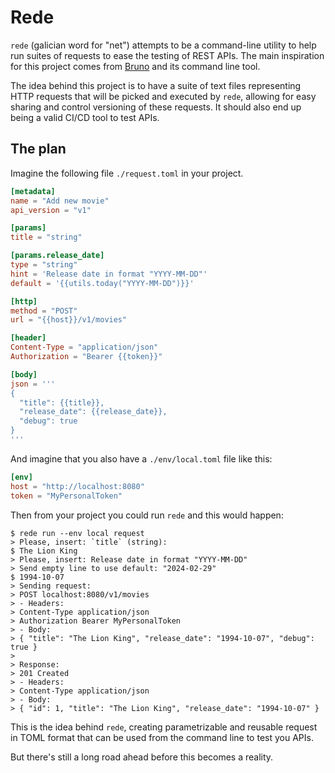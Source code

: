 # Rede

`rede` (galician word for "net") attempts to be a command-line utility to
help run suites of requests to ease the testing of REST APIs. The main inspiration
for this project comes from [Bruno](todo) and its command line tool.

The idea behind this project is to have a suite of text files representing HTTP requests
that will be picked and executed by `rede`, allowing for easy sharing and control versioning
of these requests. It should also end up being a valid CI/CD tool to test APIs.

## The plan

Imagine the following file `./request.toml` in your project.

```toml
[metadata]
name = "Add new movie"
api_version = "v1"

[params]
title = "string"

[params.release_date]
type = "string"
hint = 'Release date in format "YYYY-MM-DD"'
default = '{{utils.today("YYYY-MM-DD")}}'

[http]
method = "POST"
url = "{{host}}/v1/movies"

[header]
Content-Type = "application/json"
Authorization = "Bearer {{token}}"

[body]
json = '''
{
  "title": {{title}},
  "release_date": {{release_date}},
  "debug": true
}
'''
```

And imagine that you also have a `./env/local.toml` file like this:

```toml
[env]
host = "http://localhost:8080"
token = "MyPersonalToken"
```

Then from your project you could run `rede` and this would happen:

```shell
$ rede run --env local request
> Please, insert: `title` (string):
$ The Lion King
> Please, insert: Release date in format "YYYY-MM-DD"
> Send empty line to use default: "2024-02-29"
$ 1994-10-07
> Sending request: 
> POST localhost:8080/v1/movies
> - Headers:
> Content-Type application/json
> Authorization Bearer MyPersonalToken
> - Body:
> { "title": "The Lion King", "release_date": "1994-10-07", "debug": true }
>
> Response:
> 201 Created
> - Headers:
> Content-Type application/json
> - Body:
> { "id": 1, "title": "The Lion King", "release_date": "1994-10-07" }
```

This is the idea behind `rede`, creating parametrizable and reusable request in TOML
format that can be used from the command line to test you APIs.

But there's still a long road ahead before this becomes a reality.